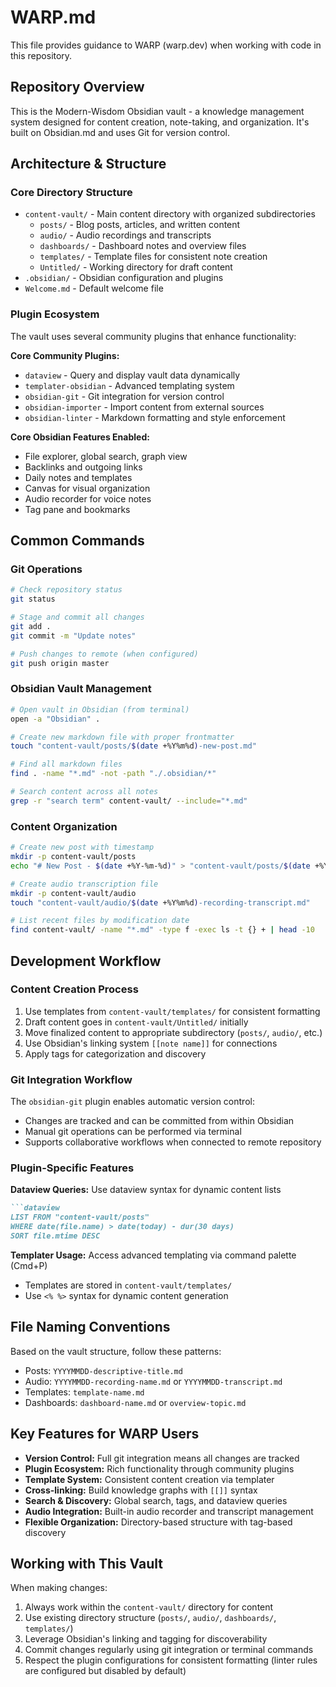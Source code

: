 # WARP.md

This file provides guidance to WARP (warp.dev) when working with code in this repository.

## Repository Overview

This is the Modern-Wisdom Obsidian vault - a knowledge management system designed for content creation, note-taking, and organization. It's built on Obsidian.md and uses Git for version control.

## Architecture & Structure

### Core Directory Structure
- `content-vault/` - Main content directory with organized subdirectories
  - `posts/` - Blog posts, articles, and written content
  - `audio/` - Audio recordings and transcripts
  - `dashboards/` - Dashboard notes and overview files
  - `templates/` - Template files for consistent note creation
  - `Untitled/` - Working directory for draft content
- `.obsidian/` - Obsidian configuration and plugins
- `Welcome.md` - Default welcome file

### Plugin Ecosystem

The vault uses several community plugins that enhance functionality:

**Core Community Plugins:**
- `dataview` - Query and display vault data dynamically
- `templater-obsidian` - Advanced templating system
- `obsidian-git` - Git integration for version control
- `obsidian-importer` - Import content from external sources
- `obsidian-linter` - Markdown formatting and style enforcement

**Core Obsidian Features Enabled:**
- File explorer, global search, graph view
- Backlinks and outgoing links
- Daily notes and templates
- Canvas for visual organization
- Audio recorder for voice notes
- Tag pane and bookmarks

## Common Commands

### Git Operations
```bash
# Check repository status
git status

# Stage and commit all changes
git add .
git commit -m "Update notes"

# Push changes to remote (when configured)
git push origin master
```

### Obsidian Vault Management
```bash
# Open vault in Obsidian (from terminal)
open -a "Obsidian" .

# Create new markdown file with proper frontmatter
touch "content-vault/posts/$(date +%Y%m%d)-new-post.md"

# Find all markdown files
find . -name "*.md" -not -path "./.obsidian/*"

# Search content across all notes
grep -r "search term" content-vault/ --include="*.md"
```

### Content Organization
```bash
# Create new post with timestamp
mkdir -p content-vault/posts
echo "# New Post - $(date +%Y-%m-%d)" > "content-vault/posts/$(date +%Y%m%d)-new-post.md"

# Create audio transcription file
mkdir -p content-vault/audio
touch "content-vault/audio/$(date +%Y%m%d)-recording-transcript.md"

# List recent files by modification date
find content-vault/ -name "*.md" -type f -exec ls -t {} + | head -10
```

## Development Workflow

### Content Creation Process
1. Use templates from `content-vault/templates/` for consistent formatting
2. Draft content goes in `content-vault/Untitled/` initially
3. Move finalized content to appropriate subdirectory (`posts/`, `audio/`, etc.)
4. Use Obsidian's linking system `[[note name]]` for connections
5. Apply tags for categorization and discovery

### Git Integration Workflow
The `obsidian-git` plugin enables automatic version control:
- Changes are tracked and can be committed from within Obsidian
- Manual git operations can be performed via terminal
- Supports collaborative workflows when connected to remote repository

### Plugin-Specific Features

**Dataview Queries:** Use dataview syntax for dynamic content lists
```markdown
```dataview
LIST FROM "content-vault/posts"
WHERE date(file.name) > date(today) - dur(30 days)
SORT file.mtime DESC
```

**Templater Usage:** Access advanced templating via command palette (Cmd+P)
- Templates are stored in `content-vault/templates/`
- Use `<% %>` syntax for dynamic content generation

## File Naming Conventions

Based on the vault structure, follow these patterns:
- Posts: `YYYYMMDD-descriptive-title.md`
- Audio: `YYYYMMDD-recording-name.md` or `YYYYMMDD-transcript.md`
- Templates: `template-name.md`
- Dashboards: `dashboard-name.md` or `overview-topic.md`

## Key Features for WARP Users

- **Version Control:** Full git integration means all changes are tracked
- **Plugin Ecosystem:** Rich functionality through community plugins
- **Template System:** Consistent content creation via templater
- **Cross-linking:** Build knowledge graphs with `[[]]` syntax
- **Search & Discovery:** Global search, tags, and dataview queries
- **Audio Integration:** Built-in audio recorder and transcript management
- **Flexible Organization:** Directory-based structure with tag-based discovery

## Working with This Vault

When making changes:
1. Always work within the `content-vault/` directory for content
2. Use existing directory structure (`posts/`, `audio/`, `dashboards/`, `templates/`)
3. Leverage Obsidian's linking and tagging for discoverability
4. Commit changes regularly using git integration or terminal commands
5. Respect the plugin configurations for consistent formatting (linter rules are configured but disabled by default)
